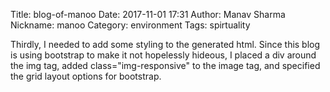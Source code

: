 Title: blog-of-manoo
Date: 2017-11-01 17:31
Author: Manav Sharma
Nickname: manoo
Category: environment
Tags: spirtuality
 
Thirdly, I needed to add some styling to the generated html. Since this blog is using bootstrap to make it not hopelessly hideous, I placed a div around the img tag, added class="img-responsive" to the image tag, and specified the grid layout options for bootstrap.